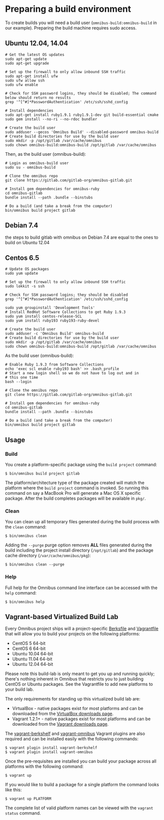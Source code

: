 # Preparing a build environment

To create builds you will need a build user (`omnibus-build:omnibus-build` in our example).
Preparing the build machine requires sudo access.

## Ubuntu 12.04, 14.04

```shell
# Get the latest OS updates
sudo apt-get update
sudo apt-get upgrade

# Set up the firewall to only allow inbound SSH traffic
sudo apt-get install ufw
sudo ufw allow ssh
sudo ufw enable

# Check for SSH password logins, they should be disabled; The command below should return no results
grep '^[^#]*PasswordAuthentication' /etc/ssh/sshd_config

# Install dependencies
sudo apt-get install ruby1.9.1 ruby1.9.1-dev git build-essential cmake
sudo gem install --no-ri --no-rdoc bundler

# Create the build user
sudo adduser --gecos 'Omnibus Build' --disabled-password omnibus-build
# Create build directories for use by the build user
sudo mkdir -p /opt/gitlab /var/cache/omnibus
sudo chown omnibus-build:omnibus-build /opt/gitlab /var/cache/omnibus
```

Then, as the build user (omnibus-build):

```shell
# Login as omnibus-build user
sudo su - omnibus-build

# Clone the omnibus repo
git clone https://gitlab.com/gitlab-org/omnibus-gitlab.git

# Install gem dependencies for omnibus-ruby
cd omnibus-gitlab
bundle install --path .bundle --binstubs

# Do a build (and take a break from the computer)
bin/omnibus build project gitlab
```

## Debian 7.4

the steps to build gitlab with omnibus on Debian 7.4 are equal to the ones to build on Ubuntu 12.04

## Centos 6.5

```shell
# Update OS packages
sudo yum update

# Set up the firewall to only allow inbound SSH traffic
sudo lokkit -s ssh

# Check for SSH password logins; they should be disabled
grep '^[^#]*PasswordAuthentication' /etc/ssh/sshd_config

sudo yum groupinstall 'Development Tools'
# Install RedHat Software Collections to get Ruby 1.9.3
sudo yum install centos-release-SCL
sudo yum install ruby193 ruby193-ruby-devel

# Create the build user
sudo adduser -c 'Omnibus Build' omnibus-build
# Create build directories for use by the build user
sudo mkdir -p /opt/gitlab /var/cache/omnibus
sudo chown omnibus-build:omnibus-build /opt/gitlab /var/cache/omnibus
```

As the build user (omnibus-build):

```shell
# Enable Ruby 1.9.3 from Software Collections
echo 'exec scl enable ruby193 bash' >> .bash_profile
# Start a new login shell so we do not have to log out and in
# this one time
bash --login

# Clone the omnibus repo
git clone https://gitlab.com/gitlab-org/omnibus-gitlab.git

# Install gem dependencies for omnibus-ruby
cd omnibus-gitlab
bundle install --path .bundle --binstubs

# Do a build (and take a break from the computer)
bin/omnibus build project gitlab
```

## Usage

### Build

You create a platform-specific package using the `build project` command:

```shell
$ bin/omnibus build project gitlab
```

The platform/architecture type of the package created will match the platform
where the `build project` command is invoked. So running this command on say a
MacBook Pro will generate a Mac OS X specific package. After the build
completes packages will be available in `pkg/`.

### Clean

You can clean up all temporary files generated during the build process with
the `clean` command:

```shell
$ bin/omnibus clean
```

Adding the `--purge` purge option removes __ALL__ files generated during the
build including the project install directory (`/opt/gitlab`) and
the package cache directory (`/var/cache/omnibus/pkg`):

```shell
$ bin/omnibus clean --purge
```

### Help

Full help for the Omnibus command line interface can be accessed with the
`help` command:

```shell
$ bin/omnibus help
```

## Vagrant-based Virtualized Build Lab

Every Omnibus project ships will a project-specific
[Berksfile](http://berkshelf.com/) and [Vagrantfile](http://www.vagrantup.com/)
that will allow you to build your projects on the following platforms:

* CentOS 5 64-bit
* CentOS 6 64-bit
* Ubuntu 10.04 64-bit
* Ubuntu 11.04 64-bit
* Ubuntu 12.04 64-bit

Please note this build-lab is only meant to get you up and running quickly;
there's nothing inherent in Omnibus that restricts you to just building CentOS
or Ubuntu packages. See the Vagrantfile to add new platforms to your build lab.

The only requirements for standing up this virtualized build lab are:

* VirtualBox - native packages exist for most platforms and can be downloaded
from the [VirtualBox downloads page](https://www.virtualbox.org/wiki/Downloads).
* Vagrant 1.2.1+ - native packages exist for most platforms and can be downloaded
from the [Vagrant downloads page](http://downloads.vagrantup.com/).

The [vagrant-berkshelf](https://github.com/RiotGames/vagrant-berkshelf) and
[vagrant-omnibus](https://github.com/schisamo/vagrant-omnibus) Vagrant plugins
are also required and can be installed easily with the following commands:

```shell
$ vagrant plugin install vagrant-berkshelf
$ vagrant plugin install vagrant-omnibus
```

Once the pre-requisites are installed you can build your package across all
platforms with the following command:

```shell
$ vagrant up
```

If you would like to build a package for a single platform the command looks like this:

```shell
$ vagrant up PLATFORM
```

The complete list of valid platform names can be viewed with the
`vagrant status` command.
